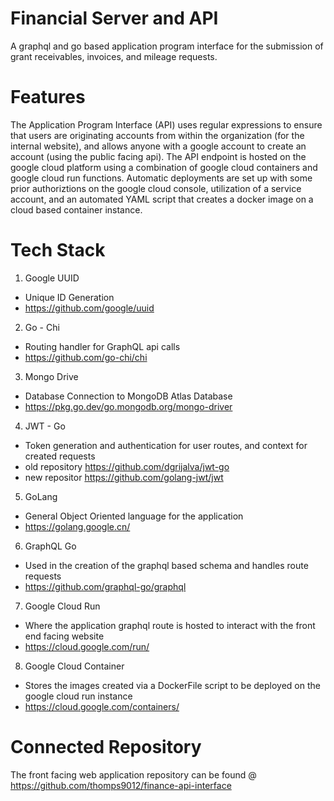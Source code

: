 # Financial Server and API
A graphql and go based application program interface for the submission of grant receivables, invoices, and mileage requests.

# Features
The Application Program Interface (API) uses regular expressions to ensure that users are originating accounts from within the organization (for the internal website), and allows anyone with a google account to create an account (using the public facing api).
The API endpoint is hosted on the google cloud platform using a combination of google cloud containers and google cloud run functions. Automatic deployments are set up with some prior authoriztions on the google cloud console, utilization of a service account, and an automated YAML script that creates a docker image on a cloud based container instance.

# Tech Stack
1. Google UUID
  - Unique ID Generation
  - https://github.com/google/uuid
2. Go - Chi
  - Routing handler for GraphQL api calls
  - https://github.com/go-chi/chi
3. Mongo Drive
  - Database Connection to MongoDB Atlas Database
  - https://pkg.go.dev/go.mongodb.org/mongo-driver
4. JWT - Go
  - Token generation and authentication for user routes, and context for created requests
  - old repository https://github.com/dgrijalva/jwt-go
  - new repositor https://github.com/golang-jwt/jwt
5. GoLang
  - General Object Oriented language for the application
  - https://golang.google.cn/
6. GraphQL Go
  - Used in the creation of the graphql based schema and handles route requests
  - https://github.com/graphql-go/graphql
7. Google Cloud Run
  - Where the application graphql route is hosted to interact with the front end facing website
  - https://cloud.google.com/run/
8. Google Cloud Container
  - Stores the images created via a DockerFile script to be deployed on the google cloud run instance
  - https://cloud.google.com/containers/

# Connected Repository
The front facing web application repository can be found @ https://github.com/thomps9012/finance-api-interface
